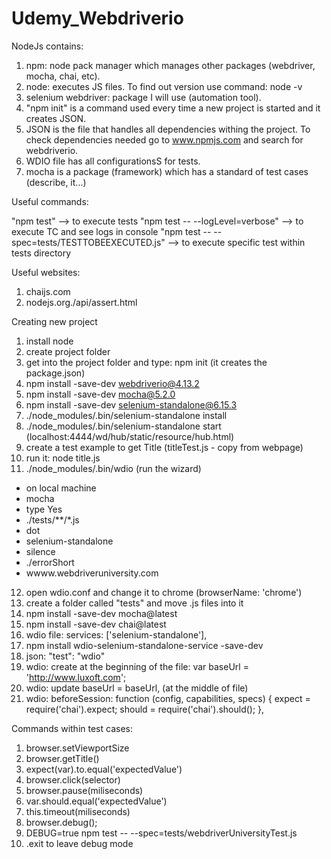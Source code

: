 # Udemy_Webdriverio

NodeJs contains:
1. npm: node pack manager which manages other packages (webdriver, mocha, chai, etc).
2. node: executes JS files. To find out version use command: node -v
3. selenium webdriver: package I will use (automation tool).
4. "npm init" is a command used every time a new project is started and it creates JSON.
5. JSON is the file that handles all dependencies withing the project. To check dependencies needed go to www.npmjs.com and search
    for webdriverio.
7. WDIO file has all configurationsS for tests.
8. mocha is a package (framework) which has a standard of test cases (describe, it...)

Useful commands:

"npm test" --> to execute tests
"npm test -- --logLevel=verbose" --> to execute TC and see logs in console
"npm test -- --spec=tests/TESTTOBEEXECUTED.js" --> to execute specific test within tests directory

Useful websites:
1. chaijs.com 
2. nodejs.org./api/assert.html

Creating new project

1. install node
2. create project folder
3. get into the project folder and type: npm init (it creates the package.json)
4. npm install -save-dev webdriverio@4.13.2
5. npm install -save-dev mocha@5.2.0
6. npm install -save-dev selenium-standalone@6.15.3 
7. ./node_modules/.bin/selenium-standalone install
8. ./node_modules/.bin/selenium-standalone start (localhost:4444/wd/hub/static/resource/hub.html)
9. create a test example to get Title (titleTest.js - copy from webpage)
10. run it: node title.js
11. ./node_modules/.bin/wdio (run the wizard)
  - on local machine
  - mocha
  - type Yes
  - ./tests/**/*.js
  - dot
  - selenium-standalone
  - silence
  - ./errorShort
  - wwww.webdriveruniversity.com 
12. open wdio.conf and change it to chrome (browserName: 'chrome') 
13. create a folder called "tests" and move .js files into it
14. npm install -save-dev mocha@latest
15. npm install -save-dev chai@latest
16. wdio file: services: ['selenium-standalone'],
17. npm install wdio-selenium-standalone-service -save-dev
18. json:  "test": "wdio"
19. wdio: create at the beginning of the file: var baseUrl = 'http://www.luxoft.com';
20. wdio: update baseUrl = baseUrl, (at the middle of file)
21. wdio: 
beforeSession: function (config, capabilities, specs) {
                   expect = require('chai').expect;
                   should = require('chai').should();
               },

Commands within test cases:
1. browser.setViewportSize
2. browser.getTitle()
3. expect(var).to.equal('expectedValue')
4. browser.click(selector)
5. browser.pause(miliseconds)
6. var.should.equal('expectedValue')
7. this.timeout(miliseconds)
8. browser.debug();
9. DEBUG=true npm test -- --spec=tests/webdriverUniversityTest.js
10. .exit to leave debug mode

